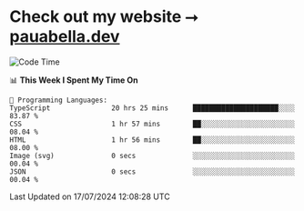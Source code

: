 # Check out my website ⭢ [pauabella.dev](https://pauabella.dev)

<!--START_SECTION:waka-->
![Code Time](http://img.shields.io/badge/Code%20Time-3%2C574%20hrs%209%20mins-blue)

📊 **This Week I Spent My Time On** 

```text
💬 Programming Languages: 
TypeScript               20 hrs 25 mins      █████████████████████░░░░   83.87 % 
CSS                      1 hr 57 mins        ██░░░░░░░░░░░░░░░░░░░░░░░   08.04 % 
HTML                     1 hr 56 mins        ██░░░░░░░░░░░░░░░░░░░░░░░   08.00 % 
Image (svg)              0 secs              ░░░░░░░░░░░░░░░░░░░░░░░░░   00.04 % 
JSON                     0 secs              ░░░░░░░░░░░░░░░░░░░░░░░░░   00.04 % 
```


 Last Updated on 17/07/2024 12:08:28 UTC
<!--END_SECTION:waka-->

